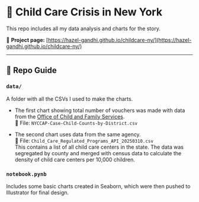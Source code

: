 # 🧒 Child Care Crisis in New York

This repo includes all my data analysis and charts for the story.

📄 **Project page:** [https://hazel-gandhi.github.io/childcare-ny/](https://hazel-gandhi.github.io/childcare-ny/)

---

## 📁 Repo Guide

### `data/`  
A folder with all the CSVs I used to make the charts.

- The first chart showing total number of vouchers was made with data from the [Office of Child and Family Services](https://ocfs.ny.gov/programs/childcare/data/).  
  📄 File: `NYCCAP-Case-Child-Counts-by-District.csv`

- The second chart uses data from the same agency.  
  📄 File: `Child_Care_Regulated_Programs_API_20250310.csv`  
  This contains a list of all child care centers in the state. The data was segregated by county and merged with census data to calculate the density of child care centers per 10,000 children.

### `notebook.pynb`  
Includes some basic charts created in Seaborn, which were then pushed to Illustrator for final design.
